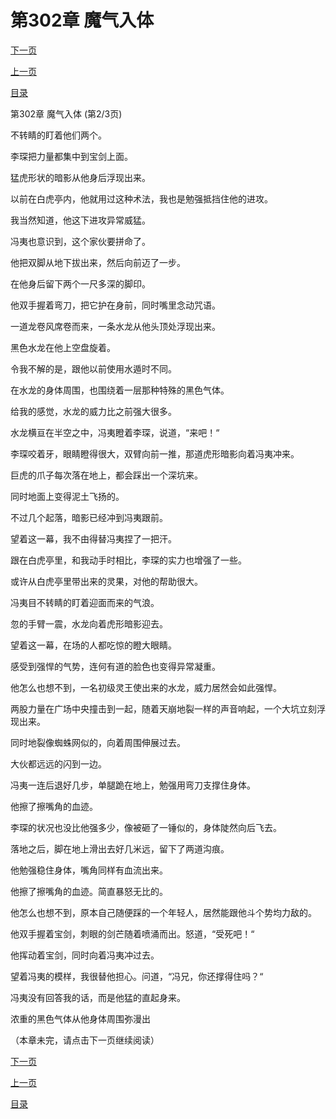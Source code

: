 <h1>第302章   魔气入体</h1>
            <div><p><a href="./0905_%E7%AC%AC302%E7%AB%A0_%E9%AD%94%E6%B0%94%E5%85%A5%E4%BD%93.md">下一页</a></p><p><a href="./0903_%E7%AC%AC302%E7%AB%A0_%E9%AD%94%E6%B0%94%E5%85%A5%E4%BD%93.md">上一页</a></p><p><a href="../">目录</a></p></div>
            <div><p>第302章   魔气入体 (第2/3页)</p><p>不转睛的盯着他们两个。</p><p>李琛把力量都集中到宝剑上面。</p><p>猛虎形状的暗影从他身后浮现出来。</p><p>以前在白虎亭内，他就用过这种术法，我也是勉强抵挡住他的进攻。</p><p>我当然知道，他这下进攻异常威猛。</p><p>冯夷也意识到，这个家伙要拼命了。</p><p>他把双脚从地下拔出来，然后向前迈了一步。</p><p>在他身后留下两个一尺多深的脚印。</p><p>他双手握着弯刀，把它护在身前，同时嘴里念动咒语。</p><p>一道龙卷风席卷而来，一条水龙从他头顶处浮现出来。</p><p>黑色水龙在他上空盘旋着。</p><p>令我不解的是，跟他以前使用水遁时不同。</p><p>在水龙的身体周围，也围绕着一层那种特殊的黑色气体。</p><p>给我的感觉，水龙的威力比之前强大很多。</p><p>水龙横亘在半空之中，冯夷瞪着李琛，说道，“来吧！“</p><p>李琛咬着牙，眼睛瞪得很大，双臂向前一推，那道虎形暗影向着冯夷冲来。</p><p>巨虎的爪子每次落在地上，都会踩出一个深坑来。</p><p>同时地面上变得泥土飞扬的。</p><p>不过几个起落，暗影已经冲到冯夷跟前。</p><p>望着这一幕，我不由得替冯夷捏了一把汗。</p><p>跟在白虎亭里，和我动手时相比，李琛的实力也增强了一些。</p><p>或许从白虎亭里带出来的灵果，对他的帮助很大。</p><p>冯夷目不转睛的盯着迎面而来的气浪。</p><p>忽的手臂一震，水龙向着虎形暗影迎去。</p><p>望着这一幕，在场的人都吃惊的瞪大眼睛。</p><p>感受到强悍的气势，连何有道的脸色也变得异常凝重。</p><p>他怎么也想不到，一名初级灵王使出来的水龙，威力居然会如此强悍。</p><p>两股力量在广场中央撞击到一起，随着天崩地裂一样的声音响起，一个大坑立刻浮现出来。</p><p>同时地裂像蜘蛛网似的，向着周围伸展过去。</p><p>大伙都远远的闪到一边。</p><p>冯夷一连后退好几步，单腿跪在地上，勉强用弯刀支撑住身体。</p><p>他擦了擦嘴角的血迹。</p><p>李琛的状况也没比他强多少，像被砸了一锤似的，身体陡然向后飞去。</p><p>落地之后，脚在地上滑出去好几米远，留下了两道沟痕。</p><p>他勉强稳住身体，嘴角同样有血流出来。</p><p>他擦了擦嘴角的血迹。简直暴怒无比的。</p><p>他怎么也想不到，原本自己随便踩的一个年轻人，居然能跟他斗个势均力敌的。</p><p>他双手握着宝剑，刺眼的剑芒随着喷涌而出。怒道，“受死吧！“</p><p>他挥动着宝剑，同时向着冯夷冲过去。</p><p>望着冯夷的模样，我很替他担心。问道，“冯兄，你还撑得住吗？“</p><p>冯夷没有回答我的话，而是他猛的直起身来。</p><p>浓重的黑色气体从他身体周围弥漫出</p><p>（本章未完，请点击下一页继续阅读）</p></div>
            <div><p><a href="./0905_%E7%AC%AC302%E7%AB%A0_%E9%AD%94%E6%B0%94%E5%85%A5%E4%BD%93.md">下一页</a></p><p><a href="./0903_%E7%AC%AC302%E7%AB%A0_%E9%AD%94%E6%B0%94%E5%85%A5%E4%BD%93.md">上一页</a></p><p><a href="../">目录</a></p></div>